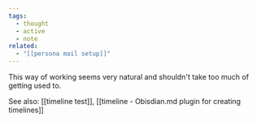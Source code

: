 ```yaml
---
tags:
  - thought
  - active
  - note
related:
  - "[[persona mail setup]]"
---
```


This way of working seems very natural and shouldn't take too much of getting used to.

See also: [[timeline test]], [[timeline - Obisdian.md plugin for creating timelines]]
